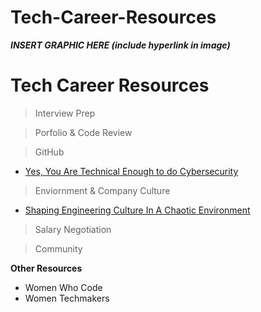 # Tech-Career-Resources
***INSERT GRAPHIC HERE (include hyperlink in image)***

# Tech Career Resources

> Interview Prep

> Porfolio & Code Review

> GitHub
- [Yes, You Are Technical Enough to do Cybersecurity
](https://www.youtube.com/watch?v=o6orMDSwHdw&list=PLVcEZG2JPVhcNy76Qc0MEZuov25Yv4u49&index=16 "https://www.youtube.com/watch?v=o6orMDSwHdw&list=PLVcEZG2JPVhcNy76Qc0MEZuov25Yv4u49&index=16")

> Enviornment & Company Culture
- [Shaping Engineering Culture In A Chaotic Environment](https://www.youtube.com/watch?v=34t3zE2yPHY&list=PLVcEZG2JPVhcqhyjIthVDmyKyyATGAMPC "Shaping Engineering Culture In A Chaotic Environment")

> Salary Negotiation

> Community

**Other Resources**

- Women Who Code
- Women Techmakers
